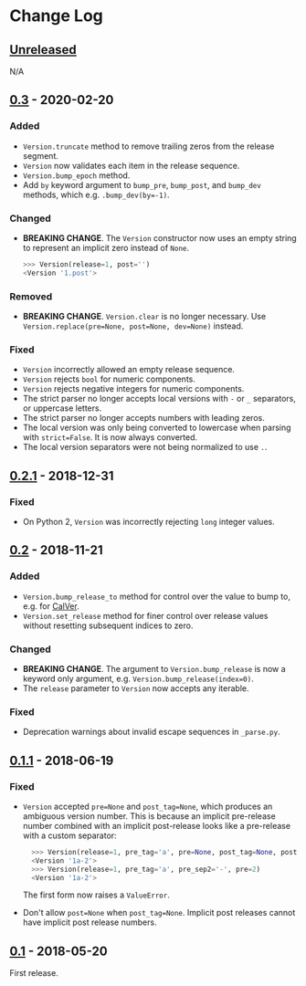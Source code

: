 # Change Log

## [Unreleased][unreleased]
N/A

## [0.3][] - 2020-02-20
### Added
- `Version.truncate` method to remove trailing zeros from the release segment.
- `Version` now validates each item in the release sequence.
- `Version.bump_epoch` method.
- Add `by` keyword argument to `bump_pre`, `bump_post`, and `bump_dev` methods,
  which e.g. `.bump_dev(by=-1)`.

### Changed
- **BREAKING CHANGE**. The `Version` constructor now uses an empty string to
  represent an implicit zero instead of `None`.

  ```python
  >>> Version(release=1, post='')
  <Version '1.post'>
  ```

### Removed
- **BREAKING CHANGE**. `Version.clear` is no longer necessary. Use
  `Version.replace(pre=None, post=None, dev=None)` instead.

### Fixed
- `Version` incorrectly allowed an empty release sequence.
- `Version` rejects `bool` for numeric components.
- `Version` rejects negative integers for numeric components.
- The strict parser no longer accepts local versions with `-` or `_` separators,
  or uppercase letters.
- The strict parser no longer accepts numbers with leading zeros.
- The local version was only being converted to lowercase when parsing with
  `strict=False`. It is now always converted.
- The local version separators were not being normalized to use `.`.

## [0.2.1][] - 2018-12-31
### Fixed
- On Python 2, `Version` was incorrectly rejecting `long` integer values.

## [0.2][] - 2018-11-21
### Added
- `Version.bump_release_to` method for control over the value to bump to, e.g.
  for [CalVer][].
- `Version.set_release` method for finer control over release values without
  resetting subsequent indices to zero.

### Changed
- **BREAKING CHANGE**. The argument to `Version.bump_release` is now a keyword
  only argument, e.g. `Version.bump_release(index=0)`.
- The `release` parameter to `Version` now accepts any iterable.

### Fixed
- Deprecation warnings about invalid escape sequences in `_parse.py`.

[CalVer]: (https://calver.org)

## [0.1.1][] - 2018-06-19
### Fixed
- `Version` accepted `pre=None` and `post_tag=None`, which produces an
  ambiguous version number. This is because an implicit pre-release
  number combined with an implicit post-release looks like a pre-release
  with a custom separator:

  ```python
    >>> Version(release=1, pre_tag='a', pre=None, post_tag=None, post=2)
    <Version '1a-2'>
    >>> Version(release=1, pre_tag='a', pre_sep2='-', pre=2)
    <Version '1a-2'>
  ```

  The first form now raises a `ValueError`.
- Don't allow `post=None` when `post_tag=None`. Implicit post releases
  cannot have implicit post release numbers.

## [0.1][] - 2018-05-20

First release.

[unreleased]: https://github.com/RazerM/parver/compare/0.3...HEAD
[0.3]: https://github.com/RazerM/parver/compare/0.2.1...0.3
[0.2.1]: https://github.com/RazerM/parver/compare/0.2...0.2.1
[0.2]: https://github.com/RazerM/parver/compare/0.1.1...0.2
[0.1.1]: https://github.com/RazerM/parver/compare/0.1...0.1.1
[0.1]: https://github.com/RazerM/parver/compare/f69c63c52604823653ad2a24651bcaab3de1cce8...0.1
